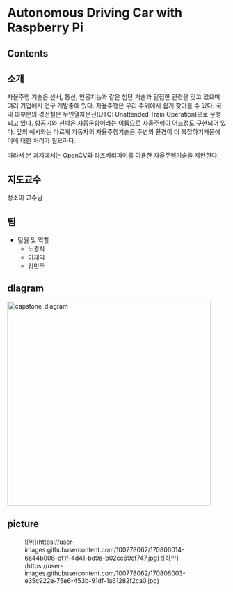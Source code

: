 # Autonomous Driving Car with Raspberry Pi

## Contents

## 소개
자율주행 기술은 센서, 통신, 인공지능과 같은 첨단 기술과 밀접한 관련을 갖고 있으며 여러 기업에서 연구 개발중에 있다.
자율주행은 우리 주위에서 쉽게 찾아볼 수 있다.
국내 대부분의 경전철은 무인열차운전(UTO: Unattended Train Operation)으로 운행되고 있다.
항공기와 선박은 자동운항이라는 이름으로 자율주행이 어느정도 구현되어 있다.
앞의 예시와는 다르게 자동차의 자율주행기술은 주변의 환경이 더 복잡하기때문에 이에 대한 처리가 필요하다.

따라서 본 과제에서는 OpenCV와 라즈베리파이를 이용한 자율주행기술을 제안한다.

## 지도교수
정소이 교수님

## 팀
- 팀원 및 역할 
  - 노경식
  - 이재익
  - 김민주

## diagram
<img width="468" alt="capstone_diagram" src="https://user-images.githubusercontent.com/100778062/170650353-d94675d2-be39-4058-97fa-15032f42363f.PNG">

## picture

<figure class="half">
  ![위](https://user-images.githubusercontent.com/100778062/170806014-6a44b006-df1f-4d41-bd9a-b02cc69cf747.jpg)
  ![하판](https://user-images.githubusercontent.com/100778062/170806003-e35c922e-75e6-453b-91df-1a61282f2ca0.jpg)
<figure>
